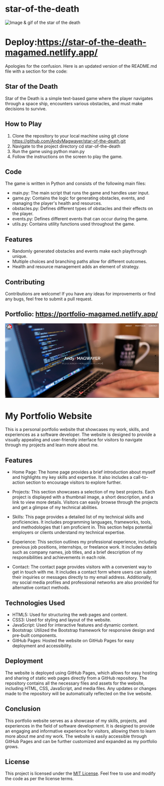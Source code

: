 # star-of-the-death

![Image & gif of the star of the death
](https://github.com/AndyMagwayer/star-of-the-death/blob/main/star-of-the-death.gif)

# Deploy:https://star-of-the-death-magamed.netlify.app/

Apologies for the confusion. Here is an updated version of the README.md file with a section for the code:

## Star of the Death


Star of the Death is a simple text-based game where the player navigates through a space ship, encounters various obstacles, and must make decisions to survive.

## How to Play

1. Clone the repository to your local machine using git clone https://github.com/AndyMagwayer/star-of-the-death.git
2. Navigate to the project directory cd star-of-the-death
3. Run the game using python main.py
4. Follow the instructions on the screen to play the game.

## Code

The game is written in Python and consists of the following main files:

- main.py: The main script that runs the game and handles user input.
- game.py: Contains the logic for generating obstacles, events, and managing the player's health and resources.
- obstacles.py: Defines different types of obstacles and their effects on the player.
- events.py: Defines different events that can occur during the game.
- utils.py: Contains utility functions used throughout the game.

## Features

- Randomly generated obstacles and events make each playthrough unique.
- Multiple choices and branching paths allow for different outcomes.
- Health and resource management adds an element of strategy.


## Contributing

Contributions are welcome! If you have any ideas for improvements or find any bugs, feel free to submit a pull request.

## Portfolio: https://portfolio-magamed.netlify.app/

![Image alt](https://github.com/AndyMagwayer/Portfolio-Website/blob/main/Screenshot%202023-09-17%20094045.png)
# My Portfolio Website

This is a personal portfolio website that showcases my work, skills, and experiences as a software developer. The website is designed to provide a visually appealing and user-friendly interface for visitors to navigate through my projects and learn more about me.

## Features

- Home Page: The home page provides a brief introduction about myself and highlights my key skills and expertise. It also includes a call-to-action section to encourage visitors to explore further.

- Projects: This section showcases a selection of my best projects. Each project is displayed with a thumbnail image, a short description, and a link to view more details. Visitors can easily browse through the projects and get a glimpse of my technical abilities.

- Skills: This page provides a detailed list of my technical skills and proficiencies. It includes programming languages, frameworks, tools, and methodologies that I am proficient in. This section helps potential employers or clients understand my technical expertise.

- Experience: This section outlines my professional experience, including previous job positions, internships, or freelance work. It includes details such as company names, job titles, and a brief description of my responsibilities and achievements in each role.

- Contact: The contact page provides visitors with a convenient way to get in touch with me. It includes a contact form where users can submit their inquiries or messages directly to my email address. Additionally, my social media profiles and professional networks are also provided for alternative contact methods.

## Technologies Used

- HTML5: Used for structuring the web pages and content.
- CSS3: Used for styling and layout of the website.
- JavaScript: Used for interactive features and dynamic content.
- Bootstrap: Utilized the Bootstrap framework for responsive design and pre-built components.
- GitHub Pages: Hosted the website on GitHub Pages for easy deployment and accessibility.

## Deployment

The website is deployed using GitHub Pages, which allows for easy hosting and sharing of static web pages directly from a GitHub repository. The repository contains all the necessary files and assets for the website, including HTML, CSS, JavaScript, and media files. Any updates or changes made to the repository will be automatically reflected on the live website.

## Conclusion

This portfolio website serves as a showcase of my skills, projects, and experiences in the field of software development. It is designed to provide an engaging and informative experience for visitors, allowing them to learn more about me and my work. The website is easily accessible through GitHub Pages and can be further customized and expanded as my portfolio grows.

## License

This project is licensed under the [MIT License](https://www.bcbe.org/cms/lib/AL01901374/Centricity/Domain/1760/Coping%20Skills%20Toolkit.pdf). Feel free to use and modify the code as per the license terms.
